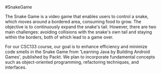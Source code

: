 #SnakeGame

The Snake Game is a video game that enables users to control a snake, which moves around a bordered area, consuming food to grow. The objective is to continuously expand the snake's tail. However, there are two main challenges: avoiding collisions with the snake's own tail and staying within the borders, both of which lead to a game over.


For our CSC133 course, our goal is to enhance efficiency and minimize code smells in the Snake Game from 'Learning Java by Building Android Games', published by Packt. We plan to incorporate fundamental concepts such as object-oriented programming, refactoring techniques, and interfaces.
